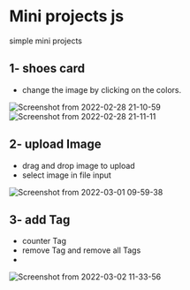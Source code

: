 # Mini projects js
simple mini projects
## 1- shoes card
- change the image by clicking on the colors.

![Screenshot from 2022-02-28 21-10-59](https://user-images.githubusercontent.com/91375726/156033422-b9eee97a-9787-4a76-be0f-2ed776cc785f.png)
![Screenshot from 2022-02-28 21-11-11](https://user-images.githubusercontent.com/91375726/156033438-897215a8-1890-4fec-ba3f-9524017db97d.png)

## 2- upload Image
- drag and drop image to upload
- select image in file input

![Screenshot from 2022-03-01 09-59-38](https://user-images.githubusercontent.com/91375726/156117403-6f94a1ac-051f-4ca9-a817-ca75cfba43d9.png)

## 3- add Tag
- counter Tag
- remove Tag and remove all Tags
- 
![Screenshot from 2022-03-02 11-33-56](https://user-images.githubusercontent.com/91375726/156321451-7df1bfbd-7c10-4198-afe3-569cd5904fd8.png)

